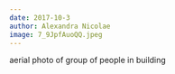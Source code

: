 ```yaml
---
date: 2017-10-3
author: Alexandra Nicolae
image: 7_9JpfAuoQQ.jpeg
---
```

aerial photo of group of people in building